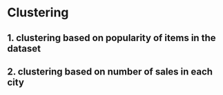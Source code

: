 # Clustering
## 1. clustering based on popularity of items in the dataset
## 2. clustering based on number of sales in each city
